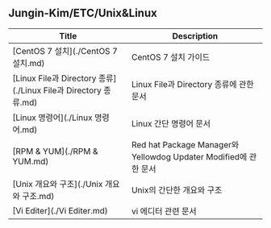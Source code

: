 ## Jungin-Kim/ETC/Unix&Linux

| Title                                                        | Description                                                  |
| ------------------------------------------------------------ | ------------------------------------------------------------ |
| [CentOS 7 설치](./CentOS 7 설치.md)                          | CentOS 7 설치 가이드                                         |
| [Linux File과 Directory 종류](./Linux File과 Directory 종류.md) | Linux File과 Directory 종류에 관한 문서                      |
| [Linux 명령어](./Linux 명령어.md)                            | Linux 간단 명령어 문서                                       |
| [RPM & YUM](./RPM & YUM.md)                                  | Red hat Package Manager와 Yellowdog Updater Modified에 관한 문서 |
| [Unix 개요와 구조](./Unix 개요와 구조.md)                    | Unix의 간단한 개요와 구조                                    |
| [Vi Editer](./Vi Editer.md)                                  | vi 에디터 관련 문서                                          |

